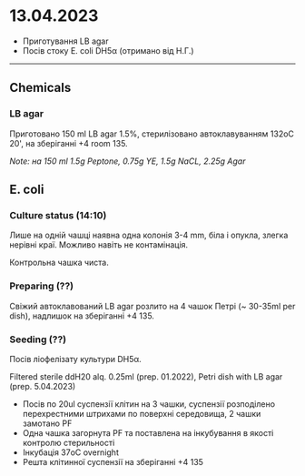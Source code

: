 13.04.2023
==========

- Приготування LB agar
- Посів стоку E. coli DH5α (отримано від Н.Г.) 

---

## Chemicals
### LB agar
Приготовано 150 ml LB agar 1.5%, стерилізовано автоклавуванням 132oC 20', на зберіганні +4 room 135.

_Note: на 150 ml 1.5g Peptone, 0.75g YE, 1.5g NaCL, 2.25g Agar_


## E. coli
### Culture status (14:10)
Лише на одній чашці наявна одна колонія 3-4 mm, біла і опукла, злегка нерівні краї. Можливо навіть не контамінація.

Контрольна чашка чиста.


### Preparing (??)
Свіжий автоклавований LB agar розлито на 4 чашок Петрі (\~ 30-35ml per dish), надлишок на зберіганні +4 135.

### Seeding (??) 
Посів ліофелізату культури DH5α.

Filtered sterile ddH20 alq. 0.25ml (prep. 01.2022), Petri dish with LB agar (prep. 5.04.2023)

- Посів по 20ul суспензії клітин на 3 чашки, суспензії розподілено перехрестними штрихами по поверхні середовища, 2 чашки замотано PF
- Одна чашка загорнута PF та поставлена на інкубування в якості контролю стерильності
- Інкубація 37oC overnight
- Решта клітинної суспензії на зберіганні +4 135
